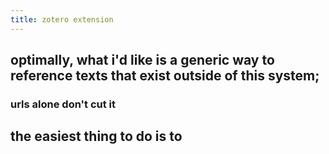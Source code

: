 ```yaml
---
title: zotero extension
---
```


## optimally, what i'd like is a generic way to reference texts that exist outside of this system;
### urls alone don't cut it
## the easiest thing to do is to
